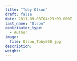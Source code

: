 ```yaml
---
title: "Toby Olson"
draft: false
date: 2011-09-08T04:23:09.000Z
last_name: "Olson"
contributor_type:
  - Author
image:
  file: Olson_Toby600.jpg
description:
weight:
---
```


